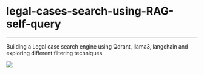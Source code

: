 # legal-cases-search-using-RAG-self-query

----------------------------------------------------------------------------------------------------

Building a Legal case search engine using Qdrant, llama3, langchain and exploring different filtering techniques.

![](https://github.com/sachink1729/legal-cases-search-using-self-query-qdrant-llama3-langchain/blob/main/flow.png)

